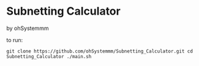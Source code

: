 # Subnetting Calculator
by ohSystemmm

to run:

``git clone https://github.com/ohSystemmm/Subnetting_Calculator.git
  cd Subnetting_Calculator
  ./main.sh``
